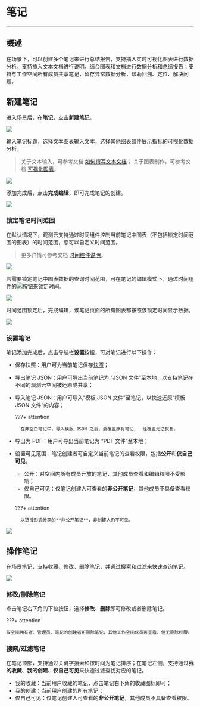 # 笔记
---

## 概述

在场景下，可以创建多个笔记来进行总结报告，支持插入实时可视化图表进行数据分析，支持插入文本文档进行说明，结合图表和文档进行数据分析和总结报告；支持与工作空间所有成员共享笔记，留存异常数据分析，帮助回溯、定位、解决问题。

## 新建笔记 

进入场景后，在**笔记**，点击**新建笔记**。

![](img/9.note_8.png)

输入笔记标题，选择文本图表输入文本，选择其他图表组件展示指标的可视化数据分析。

> 关于文本输入，可参考文档 [如何撰写文本文档](../others/write-text.md)；
> 关于图表制作，可参考文档 [可视化图表](visual-chart/index.md)。

![](img/9.note_1.png)

添加完成后，点击**完成编辑**，即可完成笔记的创建。

![](img/9.note_2.png)

### 锁定笔记时间范围

在默认情况下，观测云支持通过时间组件控制当前笔记中图表（不包括锁定时间范围的图表）的时间范围，您可以自定义时间范围。

> 更多详情可参考文档 [时间控件说明](../getting-started/function-details/explorer-search.md#time)。

![](img/9.note_4.png)

若需要锁定笔记中图表数据的查询时间范围，可在笔记的编辑模式下，通过时间组件的![](img/9.note_10.png)按钮来锁定时间。

![](img/9.note_6.png)

时间范围锁定后，完成编辑，该笔记页面的所有图表都按照该锁定时间显示数据。

![](img/9.note_7.png)

### 设置笔记 

笔记添加完成后，点击导航栏**设置**按钮，可对笔记进行以下操作：

- 保存快照：用户可为当前笔记保存[快照](../getting-started/function-details/snapshot.md)；

- 导出笔记 JSON：用户可导出当前笔记为 “JSON 文件”至本地，以支持笔记在不同的观测云空间被还原或共享；

- 导入笔记 JSON：用户可导入“模板 JSON 文件”至笔记，以快速还原“模板 JSON 文件”的内容；
  
    ???+ attention
  
        在非空白笔记中，导入模版 JSON 之后，会覆盖原有笔记，一经覆盖无法恢复。

- 导出为 PDF：用户可导出当前笔记为 “PDF 文件”至本地；

- 设置可见范围：笔记创建者可自定义当前笔记的查看权限，包括**公开**和**仅自己可见**。

    - 公开：对空间内所有成员开放的笔记，其他成员查看和编辑权限不受影响；
    - 仅自己可见：仅笔记创建人可查看的**非公开笔记**，其他成员不具备查看权限。

    ???+ attention
    
        以链接形式分享的**非公开笔记**，非创建人仍不可见。

![](img/9.note_3.png)

## 操作笔记

在场景笔记，支持收藏、修改、删除笔记，并通过搜索和过滤来快速查询笔记。

![](img/9.note_9.png)

### 修改/删除笔记

点击笔记右下角的下拉按钮，选择**修改**、**删除**即可修改或者删除笔记。

???+ attention

    仅空间拥有者、管理员、笔记的创建者可删除笔记，其他工作空间成员可查看、但无删除权限。

### 搜索/过滤笔记

在笔记顶部，支持通过关键字搜索和按时间为笔记排序；在笔记左侧，支持通过**我的收藏**、**我的创建**、**仅自己可见**来快速过滤查找对应的笔记。

- 我的收藏：当前用户收藏的笔记，点击笔记右下角的收藏图标即可；
- 我的创建：当前用户创建的所有笔记；
- 仅自己可见：仅笔记创建人可查看的**非公开笔记**，其他成员不具备查看权限。


